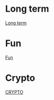# Long term
[Long term](STOCKS_LT.html)

# Fun
[Fun](STOCKS_FUN.html)

# Crypto
[CRYPTO](CRYPTO.html)